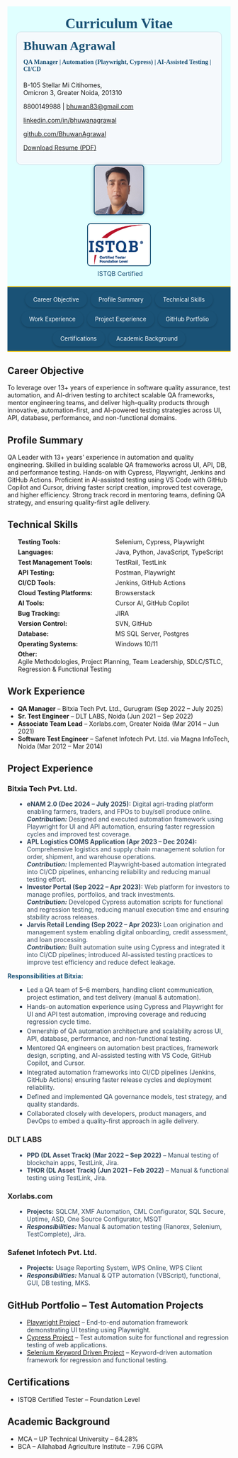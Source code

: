 <html>
<head>
<meta charset="UTF-8">
<link rel="icon" type="image/png" href="profile.jpg">
<meta name="viewport" content="width=device-width, initial-scale=1">
<script src='https://kit.fontawesome.com/1053334a8a.js' crossorigin='anonymous'></script>
<title>Bhuwan Agrawal – Resume</title>
<style>
/* Navbar styling */
.navbar {
  display: flex;
  flex-wrap: wrap;
  justify-content: center;
  gap: 8px;
  padding: 10px;
  background-color: #1a5276;
  border-top: 2px solid #f1c40f;
  border-bottom: 2px solid #f1c40f;
  position: sticky;
  top: 0;
  z-index: 1000;
}
.navbar a {
  font-size: 13px;
  padding: 8px 16px;
  color: white;
  background-color: #1a5276;
  text-decoration: none;
  transition: background-color 0.3s, box-shadow 0.3s;
  border: 2px solid transparent;
  border-radius: 20px;
  box-shadow: 0 2px 4px rgba(0,0,0,0.2);
  display: inline-block;
}
.navbar a:hover, .navbar a.activeLink {
  background-color: #154360;
  border-color: #f1c40f;
}

/* Container tabs */
.containerTab {
  display: none;
  padding: 20px;
  opacity: 0;
  transition: opacity 0.5s ease-in-out;
}
.containerTab.activeTab {
  display: block !important;
  opacity: 1;
}

/* Header */
.header {
  display: flex;
  justify-content: space-between;
  align-items: flex-start;
  flex-wrap: wrap;
}

/* Responsive */
@media screen and (max-width: 768px) {
  .header { flex-direction: column; align-items: flex-start; text-align: left; }
  .header > div { width: 100%; }
  .navbar { flex-direction: column; align-items: stretch; }
  .navbar a { text-align: center; width: 100%; }
}

/* Common block UI for all sections */
.section-block {
  margin-bottom: 20px;
  padding: 15px 20px;
  background-color: #e8f0f8;
  border-left: 4px solid #1a5276;
  border-radius: 6px;
  transition: transform 0.3s, box-shadow 0.3s;
}
.section-block:hover {
  transform: translateY(-3px);
  box-shadow: 0 4px 15px rgba(0,0,0,0.25);
}

/* Technical skills list */
#technical-skills ul {
  list-style: none;
  padding-left: 0;
}
#technical-skills li {
  display: flex;
  flex-wrap: wrap;
  margin-bottom: 6px;
}
#technical-skills li strong {
  width: 220px;
  text-align: left;
}

/* Project experience & GitHub contributions */
.project-name, .company-name {
  color: #154360;
  font-weight: bold;
}
.contribution-list li {
  list-style-type: disc;
  margin-left: 20px;
  color: #34495e;
}
.contribution-list li span {
  font-weight: normal;
  color: #2c3e50;
}
.responsibilities-title { margin-top: 10px; font-weight: bold; color: #1a5276; }
.responsibilities-list li { list-style-type: square; margin-left: 20px; color: #2c3e50; margin-bottom: 4px; }

a { color: #154360; text-decoration: none; }
a:hover { text-decoration: underline; }
</style>
</head>
<body>

<!-- Header Section -->
<div style="background-color: LightCyan; padding: 20px;">
  <div style="display: flex; justify-content: space-between; align-items: center; position: relative;">
    <h1 style="margin: 0 auto; font-size: 32px; color: #1a5276; font-family: 'Georgia', serif; text-align: center; flex: 1;">Curriculum Vitae</h1>
  </div>
  <div class="header">
    <div style="flex: 1 1 60%; min-width: 300px; background-color: #f5f9fc; padding: 15px; border-radius: 10px; border: 1px solid #cfdce6;">
      <h2 style="margin-top: 0; font-size: 28px; font-family: 'Georgia', serif; color: #1a5276; text-align: left;">Bhuwan Agrawal</h2>
      <h4 style="margin-top: -10px; font-family: 'Georgia', serif; color: #1a5276; text-align: left;">QA Manager | Automation (Playwright, Cypress) | AI-Assisted Testing | CI/CD</h4>
      <p style="text-align: left;"><i class='fas fa-map-marker-alt'></i> B-105 Stellar Mi Citihomes,<br>Omicron 3, Greater Noida, 201310</p>
      <p style="text-align: left;"><i class='fas fa-mobile-alt'></i> 8800149988 | <i class='fa fa-envelope'></i> <a href="mailto:bhuwan83@gmail.com">bhuwan83@gmail.com</a></p>
      <p style="text-align: left;"><i class='fab fa-linkedin'></i> <a href="https://www.linkedin.com/in/bhuwanagrawal" target="_blank">linkedin.com/in/bhuwanagrawal</a></p>
      <p style="text-align: left;"><i class='fab fa-github'></i> <a href="https://github.com/BhuwanAgrawal" target="_blank">github.com/BhuwanAgrawal</a></p>
      <p style="text-align: left;"><a href="Resume_QA_Bhuwan_Agrawal.pdf" download style="color: inherit;"><i class='fas fa-file-download'></i> Download Resume (PDF)</a></p>
    </div>
    <div style="flex: 0 1 35%; min-width: 180px; display: flex; flex-direction: column; align-items: center;">
      <div style="margin-bottom: 15px;">
        <img src="profile.jpg" alt="Profile Photo" style="width: 110px; height: 110px; border-radius: 8px; object-fit: cover; object-position: top center; box-shadow: 0 0 8px rgba(0,0,0,0.2); border: 2px solid #1a5276;">
      </div>
      <div style="text-align: center;">
        <a href="https://www.istqb.in/about-us/certified-tester/foundation-level/36257-bhuwan-agrawal" target="_blank">
          <img src="CTFL.png" alt="Certification" style="width: 140px; height: auto; border: 2px solid #1a5276; border-radius: 8px;">
        </a>
        <a href="https://www.istqb.in/about-us/certified-tester/foundation-level/36257-bhuwan-agrawal" target="_blank" style="text-decoration: none; color: #1a5276;" title="View Certification">
          <div style="margin-top: 5px; font-size: 14px; display: flex; align-items: center; gap: 5px; justify-content: center;"><i class="fas fa-certificate"></i> ISTQB Certified</div>
        </a>
      </div>
    </div>
  </div>
</div>

<!-- Navbar -->
<div class="navbar">
  <a href="#career-objective" onclick="openTab('career-objective'); return false;">Career Objective</a>
  <a href="#profile-summary" onclick="openTab('profile-summary'); return false;">Profile Summary</a>
  <a href="#technical-skills" onclick="openTab('technical-skills'); return false;">Technical Skills</a>
  <a href="#work-experience" onclick="openTab('work-experience'); return false;">Work Experience</a>
  <a href="#key-projects" onclick="openTab('key-projects'); return false;">Project Experience</a>
  <a href="#github-portfolio" onclick="openTab('github-portfolio'); return false;">GitHub Portfolio</a>
  <a href="#certifications" onclick="openTab('certifications'); return false;">Certifications</a>
  <a href="#academic-background" onclick="openTab('academic-background'); return false;">Academic Background</a>
</div>

<!-- Sections -->
<div id="career-objective" class="containerTab section-block">
  <h2><i class="fas fa-bullseye"></i> Career Objective</h2>
  <p>To leverage over 13+ years of experience in software quality assurance, test automation, and AI-driven testing to architect scalable QA frameworks, mentor engineering teams, and deliver high-quality products through innovative, automation-first, and AI-powered testing strategies across UI, API, database, performance, and non-functional domains.</p>
</div>

<div id="profile-summary" class="containerTab section-block">
  <h2><i class="fas fa-user"></i> Profile Summary</h2>
  <p>QA Leader with 13+ years’ experience in automation and quality engineering. Skilled in building scalable QA frameworks across UI, API, DB, and performance testing. Hands-on with Cypress, Playwright, Jenkins and GitHub Actions. Proficient in AI-assisted testing using VS Code with GitHub Copilot and Cursor, driving faster script creation, improved test coverage, and higher efficiency. Strong track record in mentoring teams, defining QA strategy, and ensuring quality-first agile delivery.</p>
</div>

<div id="technical-skills" class="containerTab section-block">
  <h2><i class="fas fa-tools"></i> Technical Skills</h2>
  <ul>
    <li><strong>Testing Tools:</strong> Selenium, Cypress, Playwright</li>
    <li><strong>Languages:</strong> Java, Python, JavaScript, TypeScript</li>
    <li><strong>Test Management Tools:</strong> TestRail, TestLink</li>
    <li><strong>API Testing:</strong> Postman, Playwright</li>
    <li><strong>CI/CD Tools:</strong> Jenkins, GitHub Actions</li>
    <li><strong>Cloud Testing Platforms:</strong> Browserstack</li>
    <li><strong>AI Tools:</strong> Cursor AI, GitHub Copilot</li>
    <li><strong>Bug Tracking:</strong> JIRA</li>
    <li><strong>Version Control:</strong> SVN, GitHub</li>
    <li><strong>Database:</strong> MS SQL Server, Postgres</li>
    <li><strong>Operating Systems:</strong> Windows 10/11</li>
    <li><strong>Other:</strong> Agile Methodologies, Project Planning, Team Leadership, SDLC/STLC, Regression & Functional Testing</li>
  </ul>
</div>

<div id="work-experience" class="containerTab section-block">
  <h2><i class="fas fa-briefcase"></i> Work Experience</h2>
  <ul>
    <li><strong>QA Manager</strong> – Bitxia Tech Pvt. Ltd., Gurugram (Sep 2022 – July 2025)</li>
    <li><strong>Sr. Test Engineer</strong> – DLT LABS, Noida (Jun 2021 – Sep 2022)</li>
    <li><strong>Associate Team Lead</strong> – Xorlabs.com, Greater Noida (Mar 2014 – Jun 2021)</li>
    <li><strong>Software Test Engineer</strong> – Safenet Infotech Pvt. Ltd. via Magna InfoTech, Noida (Mar 2012 – Mar 2014)</li>
  </ul>
</div>

<!-- Project Experience (Full restored) -->
<div id="key-projects" class="containerTab section-block">
  <h2><i class="fas fa-project-diagram"></i> Project Experience</h2>
  
  <!-- Bitxia Tech -->
  <h3 class="company-name">Bitxia Tech Pvt. Ltd.</h3>
  <ul class="contribution-list">
    <li><strong>eNAM 2.0 (Dec 2024 – July 2025):</strong> Digital agri-trading platform enabling farmers, traders, and FPOs to buy/sell produce online.<br><em><strong>Contribution:</strong></em> Designed and executed automation framework using Playwright for UI and API automation, ensuring faster regression cycles and improved test coverage.</li>
    <li><strong>APL Logistics COMS Application (Apr 2023 – Dec 2024):</strong> Comprehensive logistics and supply chain management solution for order, shipment, and warehouse operations.<br><em><strong>Contribution:</strong></em> Implemented Playwright-based automation integrated into CI/CD pipelines, enhancing reliability and reducing manual testing effort.</li>
    <li><strong>Investor Portal (Sep 2022 – Apr 2023):</strong> Web platform for investors to manage profiles, portfolios, and track investments.<br><em><strong>Contribution:</strong></em> Developed Cypress automation scripts for functional and regression testing, reducing manual execution time and ensuring stability across releases.</li>
    <li><strong>Jarvis Retail Lending (Sep 2022 – Apr 2023):</strong> Loan origination and management system enabling digital onboarding, credit assessment, and loan processing.<br><em><strong>Contribution:</strong></em> Built automation suite using Cypress and integrated it into CI/CD pipelines; introduced AI-assisted testing practices to improve test efficiency and reduce defect leakage.</li>
  </ul>
  <div class="responsibilities-title">Responsibilities at Bitxia:</div>
  <ul class="responsibilities-list">
    <li>Led a QA team of 5–6 members, handling client communication, project estimation, and test delivery (manual & automation).</li>
    <li>Hands-on automation experience using Cypress and Playwright for UI and API test automation, improving coverage and reducing regression cycle time.</li>
    <li>Ownership of QA automation architecture and scalability across UI, API, database, performance, and non-functional testing.</li>
    <li>Mentored QA engineers on automation best practices, framework design, scripting, and AI-assisted testing with VS Code, GitHub Copilot, and Cursor.</li>
    <li>Integrated automation frameworks into CI/CD pipelines (Jenkins, GitHub Actions) ensuring faster release cycles and deployment reliability.</li>
    <li>Defined and implemented QA governance models, test strategy, and quality standards.</li>
    <li>Collaborated closely with developers, product managers, and DevOps to embed a quality-first approach in agile delivery.</li>
  </ul>

  <!-- DLT Labs -->
  <h3 class="company-name">DLT LABS</h3>
  <ul class="contribution-list">
    <li><strong>PPD (DL Asset Track) (Mar 2022 – Sep 2022)</strong> – Manual testing of blockchain apps, TestLink, Jira.</li>
    <li><strong>THOR (DL Asset Track) (Jun 2021 – Feb 2022)</strong> – Manual & functional testing using TestLink, Jira.</li>
  </ul>

  <!-- Xorlabs -->
  <h3 class="company-name">Xorlabs.com</h3>
  <ul class="contribution-list">
    <li><strong>Projects:</strong> SQLCM, XMF Automation, CML Configurator, SQL Secure, Uptime, ASD, One Source Configurator, MSQT</li>
    <li><em><strong>Responsibilities:</strong></em> Manual & automation testing (Ranorex, Selenium, TestComplete), Jira.</li>
  </ul>

  <!-- Safenet Infotech -->
  <h3 class="company-name">Safenet Infotech Pvt. Ltd.</h3>
  <ul class="contribution-list">
    <li><strong>Projects:</strong> Usage Reporting System, WPS Online, WPS Client</li>
    <li><em><strong>Responsibilities:</strong></em> Manual & QTP automation (VBScript), functional, GUI, DB testing, MKS.</li>
  </ul>
</div>

<!-- GitHub Portfolio -->
<div id="github-portfolio" class="containerTab section-block">
  <h2><i class="fab fa-github"></i> GitHub Portfolio – Test Automation Projects</h2>
  <ul class="contribution-list">
    <li class="project-name"><a href="https://github.com/BhuwanAgrawal/Playwright-Project" target="_blank">Playwright Project</a><span> – End-to-end automation framework demonstrating UI testing using Playwright.</span></li>
    <li class="project-name"><a href="https://github.com/BhuwanAgrawal/Cypress-Project" target="_blank">Cypress Project</a><span> – Test automation suite for functional and regression testing of web applications.</span></li>
    <li class="project-name"><a href="https://github.com/BhuwanAgrawal/Selenium-KD-Project" target="_blank">Selenium Keyword Driven Project</a><span> – Keyword-driven automation framework for regression and functional testing.</span></li>
  </ul>
</div>

<div id="certifications" class="containerTab section-block">
  <h2><i class="fas fa-certificate"></i> Certifications</h2>
  <ul>
    <li>ISTQB Certified Tester – Foundation Level</li>
  </ul>
</div>

<div id="academic-background" class="containerTab section-block">
  <h2><i class="fas fa-graduation-cap"></i> Academic Background</h2>
  <ul>
    <li>MCA – UP Technical University – 64.28%</li>
    <li>BCA – Allahabad Agriculture Institute – 7.96 CGPA</li>
  </ul>
</div>

<script>
function openTab(tabName) {
  const tabs = document.getElementsByClassName("containerTab");
  const links = document.querySelectorAll(".navbar a");
  for (let i = 0; i < tabs.length; i++) tabs[i].classList.remove("activeTab");
  links.forEach(link => link.classList.remove("activeLink"));
  const activeTab = document.getElementById(tabName);
  const activeLink = document.querySelector(`.navbar a[href="#${tabName}"]`);
  if (activeTab) {
    activeTab.classList.add("activeTab");
    if (activeLink) activeLink.classList.add("activeLink");
    window.scrollTo({ top: 0, behavior: 'smooth' });
    const titleMap = {
      "career-objective": "Career Objective",
      "profile-summary": "Profile Summary",
      "technical-skills": "Technical Skills",
      "work-experience": "Work Experience",
      "key-projects": "Project Experience",
      "github-portfolio": "GitHub Portfolio",
      "certifications": "Certifications",
      "academic-background": "Academic Background"
    };
    document.title = titleMap[tabName] ? `Bhuwan Agrawal – ${titleMap[tabName]}` : "Bhuwan Agrawal – Resume";
  }
}
window.onload = function () {
  const hash = window.location.hash.substring(1);
  const defaultTab = document.getElementById(hash) ? hash : "profile-summary";
  openTab(defaultTab);
}
</script>

</body>
</html>
